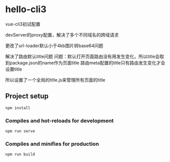 # hello-cli3
vue-cli3初试配置

devServer的proxy配置，解决了多个不同域名的跨域请求

更改了url-loader默认小于4kb图片转base64问题

解决了路由默认title问题
问题：默认打开页面路由没有用发生变化，所以title会取到package.json的name作为页面title
路由meta配置的title只有路由发生变化才会设置title

所以设置了一个全局的title.js来管理所有页面的title
## Project setup
```
npm install
```

### Compiles and hot-reloads for development
```
npm run serve
```

### Compiles and minifies for production
```
npm run build
```
